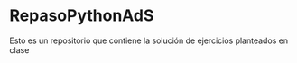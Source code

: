 # RepasoPythonAdS

Esto es un repositorio que contiene la solución de ejercicios planteados en clase
